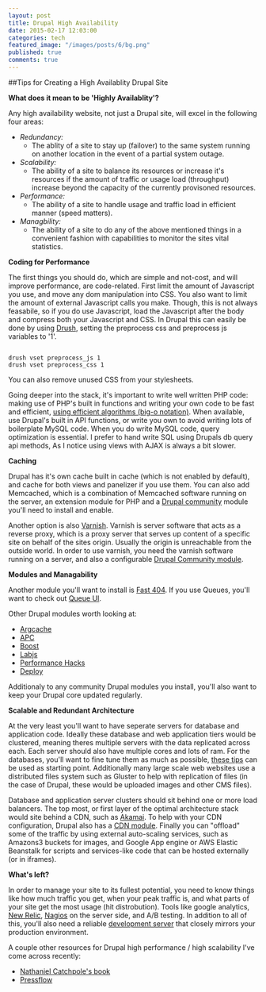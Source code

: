 ```yaml
---
layout: post
title: Drupal High Availability
date: 2015-02-17 12:03:00
categories: tech
featured_image: "/images/posts/6/bg.png"
published: true
comments: true
---
```


##Tips for Creating a High Availablity Drupal Site


**What does it mean to be 'Highly Availablity'?**

Any high availability website,
not just a Drupal site,
will excel in the following four areas:

* _Redundancy:_
	* The ablity of a site to stay up (failover) to the same system running on another location in the event of a partial system outage.
* _Scalability:_
	* The ability of a site to balance its resources or increase it's resources if the amount of traffic or usage load (throughput) increase beyond the capacity of the currently provisoned resources.
* _Performance:_
	* The ability of a site to handle usage and traffic load in efficient manner (speed matters).
* _Managbility:_
	* The ability of a site to do any of the above mentioned things in a convenient fashion with capabilities to monitor the sites vital statistics.


**Coding for Performance**


The first things you should do, which are simple and not-cost,
and will improve performance, are code-related.
First limit the amount of Javascript you use, and move any dom manipulation into CSS.
You also want to limit the amount of external Javascript calls you make.
Though, this is not always feasabile, so if you do use Javascript, load the Javascript after the body and compress both your Javascript and CSS.
In Drupal this can easily be done by using [Drush](https://github.com/drush-ops/drush "Drush Drupal Command-line."),
setting the preprocess css and preprocess js variables to '1'.

```

drush vset preprocess_js 1
drush vset preprocess_css 1
```


You can also remove unused CSS from your stylesheets.

Going deeper into the stack, it's important to write well written PHP code:
making use of PHP's built in functions and writing your own code to be fast and efficient,
[using efficient algorithms (big-o notation)](http://discrete.gr/complexity/ "A gentle Introduction to Algorithm Complexity").
When available, use Drupal's built in  API functions, or write you own to avoid writing lots of boilerplate MySQL code.
When you do write MySQL code, query optimization is essential.
I prefer to hand write SQL using Drupals db query api methods,
As I notice using views with AJAX is always a bit slower.


**Caching**

Drupal has it's own cache built in cache (which is not enabled by default), and cache for both views and panelizer if you use them.
You can also add Memcached, which is a combination of Memcached software running on the server,
an extension module for PHP and a [Drupal community](https://www.drupal.org/project/memcache "Drupal Memcache") module you'll need to install and enable.

Another option is also [Varnish](https://www.varnish-cache.org/ "Varnish Community").
Varnish is server software that acts as a reverse proxy,
which is a proxy server that serves up content of a specific site on behalf of the sites origin.
Usually the origin is unreachable from the outside world.
In order to use varnish, you need the varnish software running on a server, and also a configurable [Drupal Community module](https://www.drupal.org/project/varnish "Varnish Accelrator").



**Modules and Managability**

Another module you'll want to install is [Fast 404](https://www.drupal.org/project/fast_404 "Drupal Fast 404").
If you use Queues, you'll want to check out [Queue UI](https://www.drupal.org/project/queue_ui "Queue UI - Drupal").

Other Drupal modules worth looking at:

* [Argcache](http://drupal.org/project/agrcache)
* [APC](http://drupal.org/project/apc)
* [Boost](http://drupal.org/project/boost)
* [Labjs](http://drupal.org/project/labjs)
* [Performance Hacks](http://drupal.org/project/performance_hacks)
* [Deploy](http://drupal.org/project/deploy)

Additionaly to any community Drupal modules you install, you'll also want to keep your Drupal core updated regularly.


**Scalable and Redundant Architecture**

At the very least you'll want to have seperate servers for database and application code.
Ideally these database and web application tiers would be clustered, meaning theres multiple servers with the data replicated across each.
Each server should also have multiple cores and lots of ram.
For the databases, you'll want to fine tune them as much as possible,
[these tips](http://www.percona.com/blog/2007/11/01/innodb-performance-optimization-basics/ "MySQL Database Optimization") can be used as starting point.
Additionally many large scale web websites use a distributed files system such as Gluster to help with replication of files (in the case of Drupal, these would be uploaded images and other CMS files).

Database and application server clusters should sit behind one or more load balancers.
The top most, or first layer of the optimal architecture stack would site behind a CDN, such as [Akamai](http://www.akamai.com/ "Akamai Cloud CDN").
To help with your CDN configuration, Drupal also has a [CDN module](http://drupal.org/project/cdn "Drupal CDN Module").
Finally you can "offload" some of the traffic by using external auto-scaling services,
such as Amazons3 buckets for images, and Google App engine or AWS Elastic Beanstalk for scripts and services-like code that can be hosted externally (or in iframes).


**What's left?**

In order to manage your site to its fullest potential,
you need to know things like how much traffic you get, when your peak traffic is,
and what parts of your site get the most usage (hit distrobution).
Tools like google analytics, [New Relic](http://newrelic.com "New Relic Application Monitoring"), [Nagios](http://www.nagios.org/ "Nagios Infastructure Monitoring") on the server side, and A/B testing.
In addition to all of this, you'll also need a reliable [development server](http://adamhoke.com/tech/2015/02/06/creating-a-centos-vagrant-box-for-nodejs-1.html) that closely mirrors your production environment.

A couple other resources for Drupal high performance / high scalability I've come across recently:

* [Nathaniel Catchpole's book](http://www.amazon.com/High-Performance-Drupal-Scalable-Designs/dp/144939261X "High Performance Drupal: Fast and Scalable Designs")
* [Pressflow](http://pressflow.org/ "pressflow")
